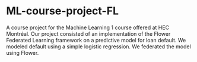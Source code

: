 # ML-course-project-FL
A course project for the Machine Learning 1 course offered at HEC Montréal. Our project consisted of an implementation of the Flower Federated Learning framework on a predictive model for loan default. We modeled default using a simple logistic regression. We federated the model using Flower.
